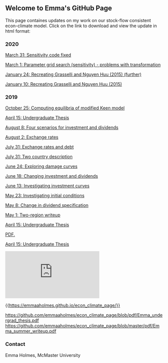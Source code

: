 ## Welcome to Emma's GitHub Page

This page containes updates on my work on our stock-flow consistent econ-climate model. Click on the link to download and view the update in html format:

### 2020

<a href="March_31_2020.html" download>March 31: Sensitivity code fixed</a>

<a href="March_1_2020.html" download>March 1: Parameter grid search (sensitivity) - problems with transformation</a>

<a href="Jan_24_2020.html" download>January 24: Recreating Grasselli and Nguyen Huu (2015) (further)</a>

<a href="Jan_10_2020.html" download>January 10: Recreating Grasselli and Nguyen Huu (2015)</a>

### 2019

<a href="Oct_25_2019.html" download>October 25: Computing equilibria of modified Keen model</a>

<a href="https://github.com/emmaaholmes/econ_climate_page/blob/master/pdf/Emma_summer_writeup.pdf" target="_blank">April 15: Undergraduate Thesis</a>

<a href="Aug_8_2019.html" download>August 8: Four scenarios for investment and dividends</a>

<a href="Aug_2_2019.html" download>August 2: Exchange rates</a>

<a href="July_31_2019.html" download>July 31: Exchange rates and debt</a>

<a href="July_16_2019.html" download>July 31: Two country description</a>

<a href="June_24_2019.html" download>June 24: Exploring damage curves</a>

<a href="June_18_2019.html" download>June 18: Changing investment and dividends</a>

<a href="June_10_2019.html" download>June 13: Investigating investment curves</a>

<a href="May_23_2019.html" download>May 23: Investigating initial conditions</a>

<a href="May_8_2019.html" download>May 8: Change in dividend specification</a>

<a href="May_1_2019.html" download>May 1: Two-region writeup</a>

<a href="https://github.com/emmaaholmes/econ_climate_page/blob/master/pdf/Emma_summer_writeup.pdf" target="_blank">April 15: Undergraduate Thesis</a>


<a href="emmaaholmes.github.io/pdf/Emma_undergraduate_thesis.pdf" target="_blank">PDF.</a>

<a href="Emma_undergraduate_thesis.pdf" class="image fit">April 15: Undergraduate Thesis</a>

<embed src="https://github.com/emmaaholmes/econ_climate_page/blob/master/pdf/Emma_summer_writeup.pdf" type="application/pdf" />


{{https://emmaaholmes.github.io/econ_climate_page/}}

https://github.com/emmaaholmes/econ_climate_page/blob/pdf/Emma_undergrad_thesis.pdf
https://github.com/emmaaholmes/econ_climate_page/blob/master/pdf/Emma_summer_writeup.pdf

### Contact

Emma Holmes, McMaster University 
